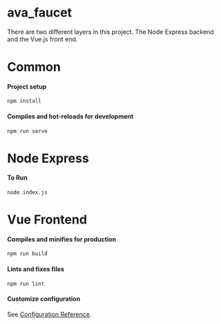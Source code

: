 # ava_faucet


There are two different layers in this project. The Node Express backend and the Vue.js front end.


# Common

#### Project setup
```
npm install
```

#### Compiles and hot-reloads for development
```
npm run serve

```





# Node Express

#### To Run
```
node index.js
```





# Vue Frontend


#### Compiles and minifies for production
```
npm run build
```

#### Lints and fixes files
```
npm run lint
```

#### Customize configuration
See [Configuration Reference](https://cli.vuejs.org/config/).





```



